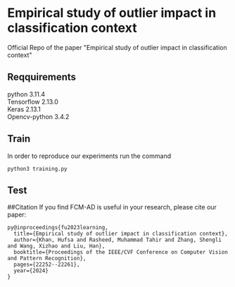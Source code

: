 # Empirical study of outlier impact in classification context
Official Repo of the paper "Empirical study of outlier impact in classification context"

## Reqquirements
 python 3.11.4  
 Tensorflow 2.13.0  
 Keras 2.13.1  
 Opencv-python 3.4.2  


## Train
In order to reproduce our experiments run the command
```
python3 training.py
```

## Test


##Citation
If you find FCM-AD is useful in your research, please cite our paper:
```
py@inproceedings{fu2023learning,
  title={Empirical study of outlier impact in classification context},
  author={Khan, Hufsa and Rasheed, Muhammad Tahir and Zhang, Shengli and Wang, Xizhao and Liu, Han},
  booktitle={Proceedings of the IEEE/CVF Conference on Computer Vision and Pattern Recognition},
  pages={22252--22261},
  year={2024}
}
```

